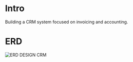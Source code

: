 # Intro

Building a CRM system focused on invoicing and accounting.

# ERD

![ERD DESIGN CRM](https://gitlab.com/ph00lt0/django-crm/-/raw/master/erd/ERD%20CRM%20v0.2.png)

